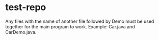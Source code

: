 # test-repo
Any files with the name of another file followed by Demo must be used together for the main program to work. Example: Car.java and CarDemo.java.
